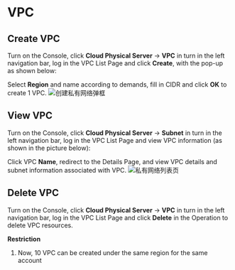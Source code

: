 # VPC

## Create VPC

Turn on the Console, click **Cloud Physical Server** -> **VPC** in turn in the left navigation bar, log in the VPC List Page and click **Create**, with the pop-up as shown below:<br/>

Select **Region** and name according to demands, fill in CIDR and click **OK** to create 1 VPC.
![创建私有网络弹框](https://github.com/jdcloudcom/en/blob/cn-cloud-physical-server-latest/image/Hyper-Converged-IDC/Cloud-Physical-Server/CPS-VPC-029.png)

## View VPC

Turn on the Console, click **Cloud Physical Server** -> **Subnet** in turn in the left navigation bar, log in the VPC List Page and view VPC information (as shown in the picture below):<br/>

Click VPC **Name**, redirect to the Details Page, and view VPC details and subnet information associated with VPC.
![私有网络列表页](https://github.com/jdcloudcom/en/blob/cn-cloud-physical-server-latest/image/Hyper-Converged-IDC/Cloud-Physical-Server/CPS-VPC-030.png)

## Delete VPC

Turn on the Console, click **Cloud Physical Server** -> **VPC** in turn in the left navigation bar, log in the VPC List Page and click **Delete** in the Operation to delete VPC resources.<br/>

**Restriction**<br/>

1. Now, 10 VPC can be created under the same region for the same account




